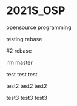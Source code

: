 # 2021S_OSP
opensource programming

testing rebase


#2 rebase

i'm master

test test test

test2 test2 test2

test3 test3 test3
